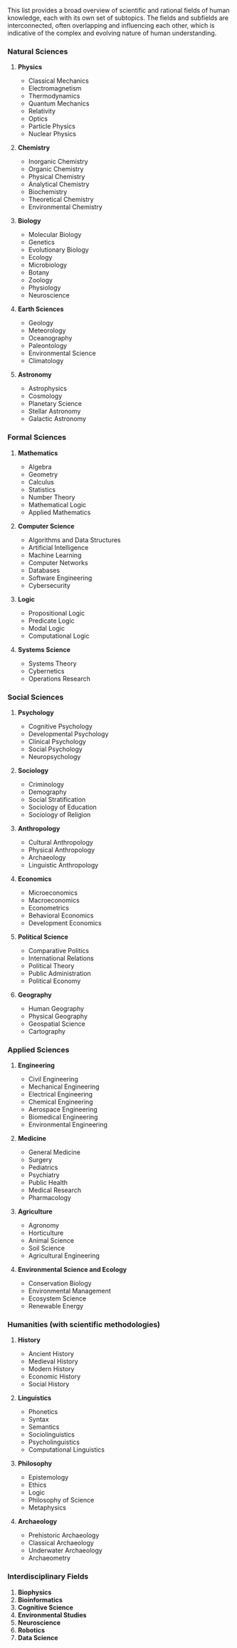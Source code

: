 This list provides a broad overview of scientific and rational fields of human knowledge, each with its own set of subtopics. The fields and subfields are interconnected, often overlapping and influencing each other, which is indicative of the complex and evolving nature of human understanding.
### Natural Sciences
1. **Physics**
   - Classical Mechanics
   - Electromagnetism
   - Thermodynamics
   - Quantum Mechanics
   - Relativity
   - Optics
   - Particle Physics
   - Nuclear Physics

2. **Chemistry**
   - Inorganic Chemistry
   - Organic Chemistry
   - Physical Chemistry
   - Analytical Chemistry
   - Biochemistry
   - Theoretical Chemistry
   - Environmental Chemistry

3. **Biology**
   - Molecular Biology
   - Genetics
   - Evolutionary Biology
   - Ecology
   - Microbiology
   - Botany
   - Zoology
   - Physiology
   - Neuroscience

4. **Earth Sciences**
   - Geology
   - Meteorology
   - Oceanography
   - Paleontology
   - Environmental Science
   - Climatology

5. **Astronomy**
   - Astrophysics
   - Cosmology
   - Planetary Science
   - Stellar Astronomy
   - Galactic Astronomy

### Formal Sciences
1. **Mathematics**
   - Algebra
   - Geometry
   - Calculus
   - Statistics
   - Number Theory
   - Mathematical Logic
   - Applied Mathematics

2. **Computer Science**
   - Algorithms and Data Structures
   - Artificial Intelligence
   - Machine Learning
   - Computer Networks
   - Databases
   - Software Engineering
   - Cybersecurity

3. **Logic**
   - Propositional Logic
   - Predicate Logic
   - Modal Logic
   - Computational Logic

4. **Systems Science**
   - Systems Theory
   - Cybernetics
   - Operations Research

### Social Sciences
1. **Psychology**
   - Cognitive Psychology
   - Developmental Psychology
   - Clinical Psychology
   - Social Psychology
   - Neuropsychology

2. **Sociology**
   - Criminology
   - Demography
   - Social Stratification
   - Sociology of Education
   - Sociology of Religion

3. **Anthropology**
   - Cultural Anthropology
   - Physical Anthropology
   - Archaeology
   - Linguistic Anthropology

4. **Economics**
   - Microeconomics
   - Macroeconomics
   - Econometrics
   - Behavioral Economics
   - Development Economics

5. **Political Science**
   - Comparative Politics
   - International Relations
   - Political Theory
   - Public Administration
   - Political Economy

6. **Geography**
   - Human Geography
   - Physical Geography
   - Geospatial Science
   - Cartography

### Applied Sciences
1. **Engineering**
   - Civil Engineering
   - Mechanical Engineering
   - Electrical Engineering
   - Chemical Engineering
   - Aerospace Engineering
   - Biomedical Engineering
   - Environmental Engineering

2. **Medicine**
   - General Medicine
   - Surgery
   - Pediatrics
   - Psychiatry
   - Public Health
   - Medical Research
   - Pharmacology

3. **Agriculture**
   - Agronomy
   - Horticulture
   - Animal Science
   - Soil Science
   - Agricultural Engineering

4. **Environmental Science and Ecology**
   - Conservation Biology
   - Environmental Management
   - Ecosystem Science
   - Renewable Energy

### Humanities (with scientific methodologies)
1. **History**
   - Ancient History
   - Medieval History
   - Modern History
   - Economic History
   - Social History

2. **Linguistics**
   - Phonetics
   - Syntax
   - Semantics
   - Sociolinguistics
   - Psycholinguistics
   - Computational Linguistics

3. **Philosophy**
   - Epistemology
   - Ethics
   - Logic
   - Philosophy of Science
   - Metaphysics

4. **Archaeology**
   - Prehistoric Archaeology
   - Classical Archaeology
   - Underwater Archaeology
   - Archaeometry

### Interdisciplinary Fields
1. **Biophysics**
2. **Bioinformatics**
3. **Cognitive Science**
4. **Environmental Studies**
5. **Neuroscience**
6. **Robotics**
7. **Data Science**
